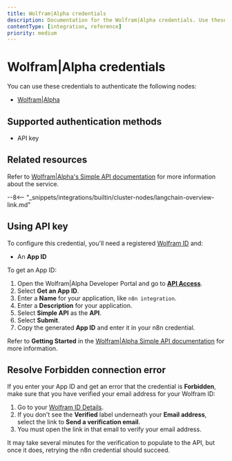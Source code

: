 ```yaml
---
title: Wolfram|Alpha credentials
description: Documentation for the Wolfram|Alpha credentials. Use these credentials to authenticate Wolfram|Alpha in n8n, a workflow automation platform.
contentType: [integration, reference]
priority: medium
---
```


# Wolfram|Alpha credentials

You can use these credentials to authenticate the following nodes:

* [Wolfram|Alpha](/integrations/builtin/cluster-nodes/sub-nodes/n8n-nodes-langchain.toolwolframalpha.md)

## Supported authentication methods

- API key

## Related resources

Refer to [Wolfram|Alpha's Simple API documentation](https://products.wolframalpha.com/simple-api/documentation) for more information about the service.

--8<-- "_snippets/integrations/builtin/cluster-nodes/langchain-overview-link.md"

## Using API key

To configure this credential, you'll need a registered [Wolfram ID](https://account.wolfram.com) and:

- An **App ID**

To get an App ID:

1. Open the Wolfram|Alpha Developer Portal and go to [**API Access**](https://developer.wolframalpha.com/access).
2. Select **Get an App ID**.
3. Enter a **Name** for your application, like `n8n integration`.
4. Enter a **Description** for your application.
5. Select **Simple API** as the **API**.
6. Select **Submit**.
6. Copy the generated **App ID** and enter it in your n8n credential.

Refer to **Getting Started** in the [Wolfram|Alpha Simple API documentation](https://products.wolframalpha.com/simple-api/documentation) for more information.

## Resolve Forbidden connection error

If you enter your App ID and get an error that the credential is **Forbidden**, make sure that you have verified your email address for your Wolfram ID:

1. Go to your [Wolfram ID Details](https://account.wolfram.com/wolframid).
2. If you don't see the **Verified** label underneath your **Email address**, select the link to **Send a verification email**.
3. You must open the link in that email to verify your email address.

It may take several minutes for the verification to populate to the API, but once it does, retrying the n8n credential should succeed.
